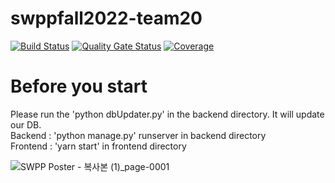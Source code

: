 # swppfall2022-team20

[![Build
Status](https://travis-ci.com/swsnu/swppfall2022-team20.svg?branch=main)](https://travis-ci.com/swsnu/swppfall2022-team20)
[![Quality Gate
Status](https://sonarcloud.io/api/project_badges/measure?project=swsnu_swppfall2022-team20&metric=alert_status)](https://sonarcloud.io/dashboard?id=swsnu_swppfall2022-team20)
[![Coverage](https://coveralls.io/repos/github/swsnu/swppfall2022-team20/badge.svg?branch=main&kill_cache=1)](https://coveralls.io/github/swsnu/swppfall2022-team20?branch=main)


# Before you start
Please run the 'python dbUpdater.py' in the backend directory. It will update our DB.
<br>
Backend : 'python manage.py' runserver in backend directory
<br>
Frontend : 'yarn start' in frontend directory


![SWPP Poster - 복사본 (1)_page-0001](https://github.com/swsnu/swppfall2022-team20/assets/61084897/7664994e-c94a-4e13-a278-848c34160fd0)
